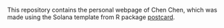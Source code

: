  This repository contains the personal webpage of Chen Chen, which was made using the Solana template from R package [postcard](https://github.com/seankross/postcards?tab=readme-ov-file).

